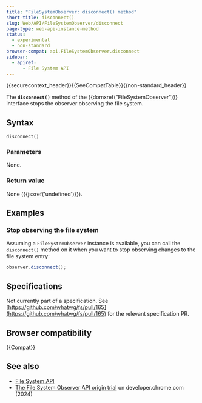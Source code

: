 ```yaml
---
title: "FileSystemObserver: disconnect() method"
short-title: disconnect()
slug: Web/API/FileSystemObserver/disconnect
page-type: web-api-instance-method
status:
  - experimental
  - non-standard
browser-compat: api.FileSystemObserver.disconnect
sidebar:
  - apiref:
      - File System API
---
```


{{securecontext_header}}{{SeeCompatTable}}{{non-standard_header}}

The **`disconnect()`** method of the
{{domxref("FileSystemObserver")}} interface stops the observer observing the file system.

## Syntax

```js-nolint
disconnect()
```

### Parameters

None.

### Return value

None ({{jsxref('undefined')}}).

## Examples

### Stop observing the file system

Assuming a `FileSystemObserver` instance is available, you can call the `disconnect()` method on it when you want to stop observing changes to the file system entry:

```js
observer.disconnect();
```

## Specifications

Not currently part of a specification. See [https://github.com/whatwg/fs/pull/165](https://github.com/whatwg/fs/pull/165) for the relevant specification PR.

## Browser compatibility

{{Compat}}

## See also

- [File System API](/en-US/docs/Web/API/File_System_API)
- [The File System Observer API origin trial](https://developer.chrome.com/blog/file-system-observer#stop-observing-the-file-system) on developer.chrome.com (2024)
